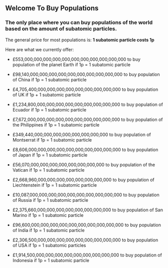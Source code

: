 ## Welcome To Buy Populations
### The only place where you can buy populations of the world based on the amount of subatomic particles.

The general price for most populations is:
**1 subatomic particle costs 1p**

Here are what we currently offer:
* £553,000,000,000,000,000,000,000,000,000,000,000 to buy population of the planet Earth if 1p = 1 subatomic particle

* £98,140,000,000,000,000,000,000,000,000,000,000 to buy population of China if 1p = 1 subatomic particle

* £4,705,400,000,000,000,000,000,000,000,000,000 to buy population of UK if 1p + 1 subatomic particle

* £1,234,800,000,000,000,000,000,000,000,000,000 to buy population of Ecuador if 1p = 1 subatomic particle

* £7,672,000,000,000,000,000,000,000,000,000,000 to buy population of the Philippines if 1p = 1 subatomic particle

* £349,440,000,000,000,000,000,000,000,000 to buy population of Montserrat if 1p = 1 subatomic particle

* £8,606,000,000,000,000,000,000,000,000,000,000 to buy population of Japan if 1p = 1 subatomic particle

* £56,070,000,000,000,000,000,000,000,000 to buy population of the Vatican if 1p = 1 subatomic particle

* £2,668,960,000,000,000,000,000,000,000,000 to buy population of Liechtenstein if 1p = 1 subatomic particle

* £10,087,000,000,000,000,000,000,000,000,000,000 to buy population of Russia if 1p = 1 subatomic particle

* £2,375,660,000,000,000,000,000,000,000,000 to buy population of San Marino if 1p = 1 subatomic particle

* £96,600,000,000,000,000,000,000,000,000,000,000 to buy population of India if 1p = 1 subatomic particle

* £2,306,500,000,000,000,000,000,000,000,000,000 to buy population of USA if 1p = 1 subatomic particles

* £1,914,500,000,000,000,000,000,000,000,000,000 to buy population of Indonesia if 1p = 1 subatomic particle
